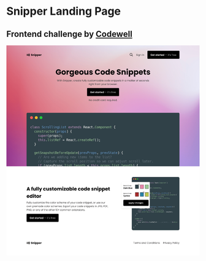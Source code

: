 # Snipper Landing Page
## Frontend challenge by [Codewell](codewell.cc)
![Page design](https://github.com/uday-kiran77/Snipper-Landing-Page/blob/main/Design/Landing%20Page%20-%20Desktop%20View.png?raw=true)

